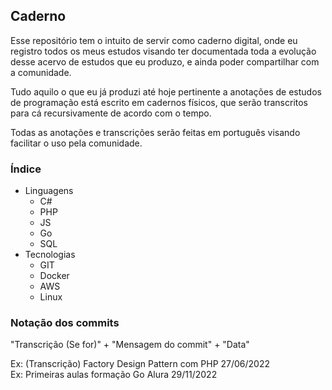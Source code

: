 ## Caderno
Esse repositório tem o intuito de servir como caderno digital, onde eu registro todos os meus estudos visando ter documentada toda a evolução desse acervo de estudos que eu produzo, e ainda poder compartilhar com a comunidade.

Tudo aquilo o que eu já produzi até hoje pertinente a anotações de estudos de programação está escrito em cadernos físicos, que serão transcritos para cá recursivamente de acordo com o tempo.

Todas as anotações e transcrições serão feitas em português visando facilitar o uso pela comunidade.

### Índice
- Linguagens
    - C#
    - PHP
    - JS
    - Go
    - SQL
- Tecnologias
    - GIT
    - Docker
    - AWS
    - Linux

### Notação dos commits
"Transcrição (Se for)" + "Mensagem do commit" + "Data"

Ex: (Transcrição) Factory Design Pattern com PHP 27/06/2022 <br>
Ex: Primeiras aulas formação Go Alura 29/11/2022 <br>